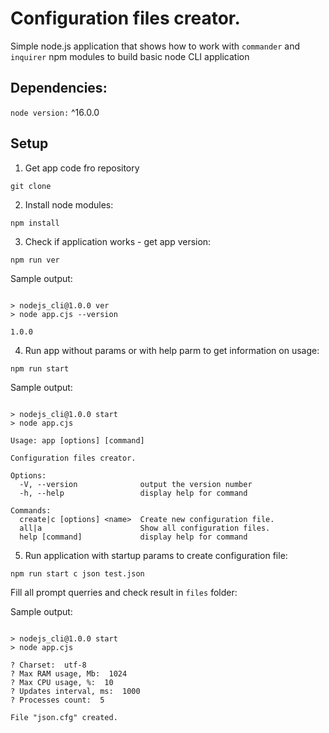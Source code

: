 # Configuration files creator.

Simple node.js application that shows how to work with `commander` and `inquirer` npm modules to build basic node CLI application

## Dependencies:

`node version:` ^16.0.0

## Setup

1. Get app code fro repository

```
git clone
```

2. Install node modules:

```
npm install
```

3. Check if application works - get app version:

```
npm run ver
```

Sample output:

```

> nodejs_cli@1.0.0 ver
> node app.cjs --version

1.0.0
```

4. Run app without params or with help parm to get information on usage:

```
npm run start
```

Sample output:

```

> nodejs_cli@1.0.0 start
> node app.cjs

Usage: app [options] [command]

Configuration files creator.

Options:
  -V, --version              output the version number
  -h, --help                 display help for command

Commands:
  create|c [options] <name>  Create new configuration file.
  all|a                      Show all configuration files.
  help [command]             display help for command
```

5. Run application with startup params to create configuration file:

```
npm run start c json test.json
```

Fill all prompt querries and check result in `files` folder:

Sample output:

```

> nodejs_cli@1.0.0 start
> node app.cjs

? Charset:  utf-8
? Max RAM usage, Mb:  1024
? Max CPU usage, %:  10
? Updates interval, ms:  1000
? Processes count:  5

File "json.cfg" created.
```
